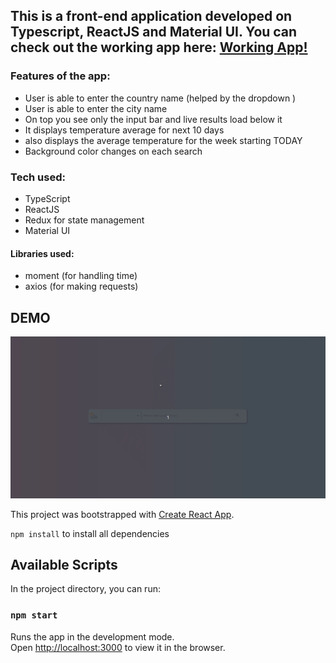 ## This is a front-end application developed on Typescript, ReactJS and Material UI. You can check out the working app here: [Working App!](https://naughty-kowalevski-2b3a91.netlify.app/)

### Features of the app:

- User is able to enter the country name (helped by the dropdown )
- User is able to enter the city name
- On top you see only the input bar and live results load below it
- It displays temperature average for next 10 days
- also displays the average temperature for the week starting TODAY
- Background color changes on each search

### Tech used:

- TypeScript
- ReactJS
- Redux for state management
- Material UI

#### Libraries used:

- moment (for handling time)
- axios (for making requests)

## DEMO

![](/src/images/Wonderkind_weather_dilip.gif)

This project was bootstrapped with [Create React App](https://github.com/facebook/create-react-app).

`npm install` to install all dependencies

## Available Scripts

In the project directory, you can run:

### `npm start`

Runs the app in the development mode.<br />
Open [http://localhost:3000](http://localhost:3000) to view it in the browser.
